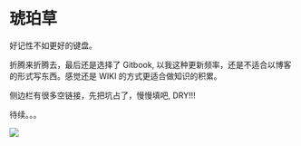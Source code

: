 # 琥珀草

好记性不如更好的键盘。

折腾来折腾去，最后还是选择了 Gitbook, 以我这种更新频率，还是不适合以博客的形式写东西。感觉还是 WIKI 的方式更适合做知识的积累。

侧边栏有很多空链接，先把坑占了，慢慢填吧, DRY!!!

待续。。。

![](http://pbdm.qiniudn.com/1852315.jpg)
